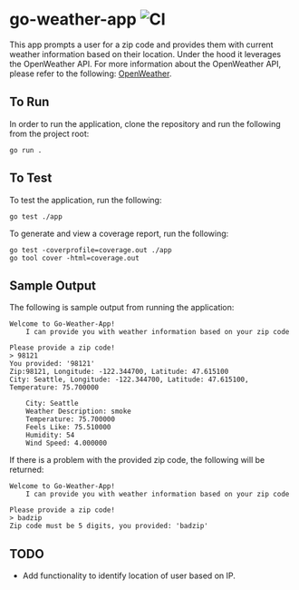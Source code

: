 # go-weather-app ![CI](https://github.com/jrowles447/go-weather-app/workflows/CI/badge.svg)

This app prompts a user for a zip code and provides them with current weather information based on their location. Under the hood it leverages the OpenWeather API. For more information about the OpenWeather API, please refer to the following: [OpenWeather](https://openweathermap.org/).

## To Run
In order to run the application, clone the repository and run the following from the project root: 
```
go run . 
```

## To Test
To test the application, run the following: 
```
go test ./app
```

To generate and view a coverage report, run the following: 
```
go test -coverprofile=coverage.out ./app
go tool cover -html=coverage.out
```

## Sample Output
The following is sample output from running the application: 
```
Welcome to Go-Weather-App!
	I can provide you with weather information based on your zip code

Please provide a zip code!
> 98121
You provided: '98121'
Zip:98121, Longitude: -122.344700, Latitude: 47.615100
City: Seattle, Longitude: -122.344700, Latitude: 47.615100, Temperature: 75.700000

	City: Seattle
	Weather Description: smoke
	Temperature: 75.700000
	Feels Like: 75.510000
	Humidity: 54
	Wind Speed: 4.000000
```

If there is a problem with the provided zip code, the following will be returned: 
```
Welcome to Go-Weather-App!
	I can provide you with weather information based on your zip code

Please provide a zip code!
> badzip
Zip code must be 5 digits, you provided: 'badzip'
```

## TODO
* Add functionality to identify location of user based on IP. 